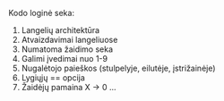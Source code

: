 Kodo loginė seka:

1. Langelių architektūra
2. Atvaizdavimai langeliuose
3. Numatoma žaidimo seka
4. Galimi įvedimai nuo 1-9
5. Nugalėtojo paieškos (stulpelyje, eilutėje, įstrižainėje)
6. Lygiųjų == opcija
7. Žaidėjų pamaina X -> 0 ...
